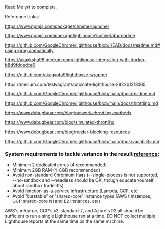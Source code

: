 Read Me yet to complete.


Reference Links:

https://www.npmjs.com/package/chrome-launcher

https://www.npmjs.com/package/lighthouse?activeTab=readme

https://github.com/GoogleChrome/lighthouse/blob/HEAD/docs/readme.md#using-programmatically

https://akanksha98.medium.com/lighthouse-integration-with-docker-b8d9fddedce6

https://github.com/akagupta9/lighthouse-wrapper

https://medium.com/testvagrant/automate-lighthouse-2822b12f3465

https://github.com/GoogleChrome/lighthouse/blob/main/docs/readme.md

https://github.com/GoogleChrome/lighthouse/blob/main/docs/throttling.md

https://www.debugbear.com/blog/network-throttling-methods

https://www.debugbear.com/blog/simulated-throttling

https://www.debugbear.com/blog/render-blocking-resources

https://github.com/GoogleChrome/lighthouse/blob/main/docs/variability.md

### System requirements to tackle variance in the result [reference](https://github.com/GoogleChrome/lighthouse/blob/main/docs/variability.md#strategies-for-dealing-with-variance):
- Minimum 2 dedicated cores (4 recommended)
- Minimum 2GB RAM (4-8GB recommended)
- Avoid non-standard Chromium flags (--single-process is not supported, --no-sandbox and --headless should be OK, though educate yourself about sandbox tradeoffs)
- Avoid function-as-a-service infrastructure (Lambda, GCF, etc)
- Avoid "burstable" or "shared-core" instance types (AWS t instances, GCP shared-core N1 and E2 instances, etc)

AWS's m5.large, GCP's n2-standard-2, and Azure's D2 all should be sufficient to run a single Lighthouse run at a time.
DO NOT collect multiple Lighthouse reports at the same time on the same machine. 